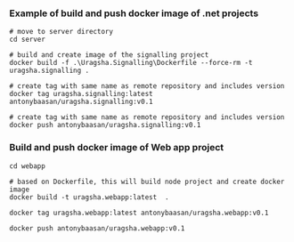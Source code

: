 ### Example of build and push docker image of .net projects

```PS
# move to server directory
cd server

# build and create image of the signalling project
docker build -f .\Uragsha.Signalling\Dockerfile --force-rm -t uragsha.signalling .

# create tag with same name as remote repository and includes version
docker tag uragsha.signalling:latest antonybaasan/uragsha.signalling:v0.1

# create tag with same name as remote repository and includes version
docker push antonybaasan/uragsha.signalling:v0.1
```

### Build and push docker image of Web app project

```PS
cd webapp

# based on Dockerfile, this will build node project and create docker image
docker build -t uragsha.webapp:latest  .

docker tag uragsha.webapp:latest antonybaasan/uragsha.webapp:v0.1

docker push antonybaasan/uragsha.webapp:v0.1
```